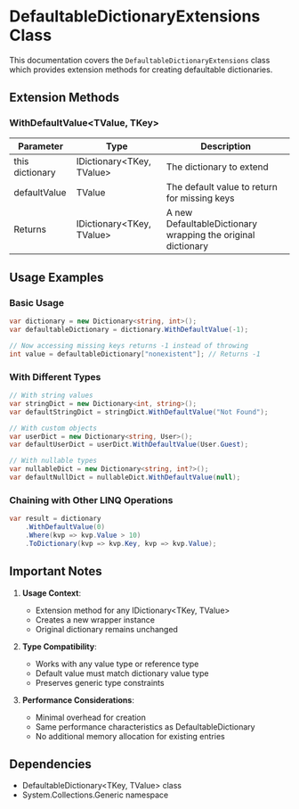 # DefaultableDictionaryExtensions Class

This documentation covers the `DefaultableDictionaryExtensions` class which provides extension methods for creating defaultable dictionaries.

## Extension Methods

### WithDefaultValue<TValue, TKey>

| Parameter | Type | Description |
|-----------|------|-------------|
| this dictionary | IDictionary<TKey, TValue> | The dictionary to extend |
| defaultValue | TValue | The default value to return for missing keys |
| Returns | IDictionary<TKey, TValue> | A new DefaultableDictionary wrapping the original dictionary |

## Usage Examples

### Basic Usage
```csharp
var dictionary = new Dictionary<string, int>();
var defaultableDictionary = dictionary.WithDefaultValue(-1);

// Now accessing missing keys returns -1 instead of throwing
int value = defaultableDictionary["nonexistent"]; // Returns -1
```

### With Different Types
```csharp
// With string values
var stringDict = new Dictionary<int, string>();
var defaultStringDict = stringDict.WithDefaultValue("Not Found");

// With custom objects
var userDict = new Dictionary<string, User>();
var defaultUserDict = userDict.WithDefaultValue(User.Guest);

// With nullable types
var nullableDict = new Dictionary<string, int?>();
var defaultNullDict = nullableDict.WithDefaultValue(null);
```

### Chaining with Other LINQ Operations
```csharp
var result = dictionary
    .WithDefaultValue(0)
    .Where(kvp => kvp.Value > 10)
    .ToDictionary(kvp => kvp.Key, kvp => kvp.Value);
```

## Important Notes

1. **Usage Context**:
   - Extension method for any IDictionary<TKey, TValue>
   - Creates a new wrapper instance
   - Original dictionary remains unchanged

2. **Type Compatibility**:
   - Works with any value type or reference type
   - Default value must match dictionary value type
   - Preserves generic type constraints

3. **Performance Considerations**:
   - Minimal overhead for creation
   - Same performance characteristics as DefaultableDictionary
   - No additional memory allocation for existing entries

## Dependencies

- DefaultableDictionary<TKey, TValue> class
- System.Collections.Generic namespace